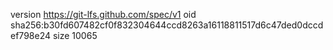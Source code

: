 version https://git-lfs.github.com/spec/v1
oid sha256:b30fd607482cf0f832304644ccd8263a16118811517d6c47ded0dccdef798e24
size 10065
